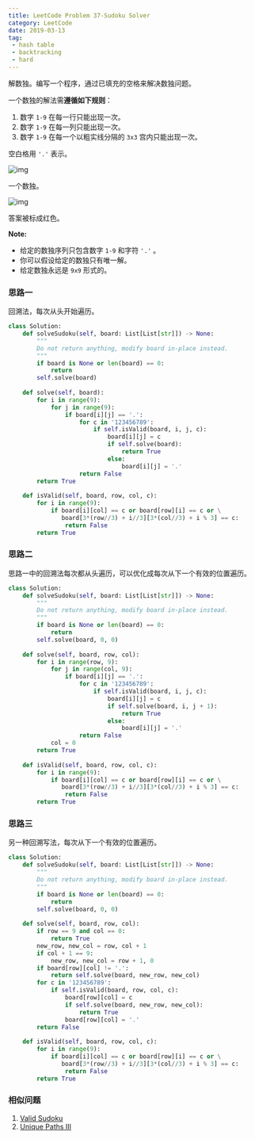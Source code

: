 ```yaml
---
title: LeetCode Problem 37-Sudoku Solver
category: LeetCode
date: 2019-03-13
tag:
 - hash table
 - backtracking
 - hard
---
```


解数独。编写一个程序，通过已填充的空格来解决数独问题。

一个数独的解法需**遵循如下规则**：

1. 数字 `1-9` 在每一行只能出现一次。
2. 数字 `1-9` 在每一列只能出现一次。
3. 数字 `1-9` 在每一个以粗实线分隔的 `3x3` 宫内只能出现一次。

空白格用 `'.'` 表示。

![img](http://upload.wikimedia.org/wikipedia/commons/thumb/f/ff/Sudoku-by-L2G-20050714.svg/250px-Sudoku-by-L2G-20050714.svg.png)

一个数独。

![img](http://upload.wikimedia.org/wikipedia/commons/thumb/3/31/Sudoku-by-L2G-20050714_solution.svg/250px-Sudoku-by-L2G-20050714_solution.svg.png)

答案被标成红色。

<!-- more -->

**Note:**

- 给定的数独序列只包含数字 `1-9` 和字符 `'.'` 。
- 你可以假设给定的数独只有唯一解。
- 给定数独永远是 `9x9` 形式的。

### 思路一

回溯法，每次从头开始遍历。

```python
class Solution:
    def solveSudoku(self, board: List[List[str]]) -> None:
        """
        Do not return anything, modify board in-place instead.
        """
        if board is None or len(board) == 0:
            return
        self.solve(board)
        
    def solve(self, board):
        for i in range(9):
            for j in range(9):
                if board[i][j] == '.':
                    for c in '123456789':
                        if self.isValid(board, i, j, c):
                            board[i][j] = c
                            if self.solve(board):
                                return True
                            else:
                                board[i][j] = '.'
                    return False
        return True
        
    def isValid(self, board, row, col, c):
        for i in range(9):
            if board[i][col] == c or board[row][i] == c or \
               board[3*(row//3) + i//3][3*(col//3) + i % 3] == c:
                return False
        return True
```

### 思路二

思路一中的回溯法每次都从头遍历，可以优化成每次从下一个有效的位置遍历。

```python
class Solution:
    def solveSudoku(self, board: List[List[str]]) -> None:
        """
        Do not return anything, modify board in-place instead.
        """
        if board is None or len(board) == 0:
            return
        self.solve(board, 0, 0)
        
    def solve(self, board, row, col):
        for i in range(row, 9):
            for j in range(col, 9):
                if board[i][j] == '.':
                    for c in '123456789':
                        if self.isValid(board, i, j, c):
                            board[i][j] = c
                            if self.solve(board, i, j + 1):
                                return True
                            else:
                                board[i][j] = '.'
                    return False
            col = 0
        return True
        
    def isValid(self, board, row, col, c):
        for i in range(9):
            if board[i][col] == c or board[row][i] == c or \
               board[3*(row//3) + i//3][3*(col//3) + i % 3] == c:
                return False
        return True
```

### 思路三

另一种回溯写法，每次从下一个有效的位置遍历。

```python
class Solution:
    def solveSudoku(self, board: List[List[str]]) -> None:
        """
        Do not return anything, modify board in-place instead.
        """
        if board is None or len(board) == 0:
            return
        self.solve(board, 0, 0)
        
    def solve(self, board, row, col):
        if row == 9 and col == 0: 
            return True
        new_row, new_col = row, col + 1
        if col + 1 == 9:
            new_row, new_col = row + 1, 0
        if board[row][col] != '.':
            return self.solve(board, new_row, new_col)
        for c in '123456789':
            if self.isValid(board, row, col, c):
                board[row][col] = c
                if self.solve(board, new_row, new_col):
                    return True
                board[row][col] = '.'
        return False
        
    def isValid(self, board, row, col, c):
        for i in range(9):
            if board[i][col] == c or board[row][i] == c or \
               board[3*(row//3) + i//3][3*(col//3) + i % 3] == c:
                return False
        return True
```

### 相似问题

1. [Valid Sudoku](https://wendellgul.github.io/leetcode/2019/03/12/LeetCode-Problem-36-Valid-Sudoku/)
2. [Unique Paths III](https://leetcode.com/problems/unique-paths-iii/)